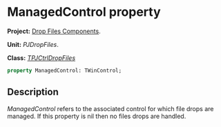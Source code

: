 # ManagedControl property #

**Project:** [Drop Files Components](DropFilesComponents.md).

**Unit:** _PJDropFiles_.

**Class:** _[TPJCtrlDropFiles](TPJCtrlDropFiles.md)_

```pascal
property ManagedControl: TWinControl;
```

## Description ##

_ManagedControl_ refers to the associated control for which file drops are managed. If this property is nil then no files drops are handled.